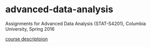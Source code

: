 # advanced-data-analysis
Assignments for Advanced Data Analysis (STAT-S4201), Columbia University, Spring 2016

[course descriptoion](http://www.columbia.edu/cu/bulletin/uwb/subj/STAT/W4201-20161-001/)
